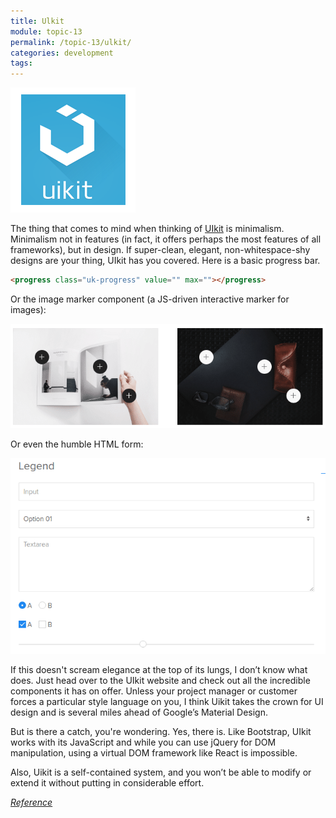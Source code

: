 ```yaml
---
title: Ulkit
module: topic-13
permalink: /topic-13/ulkit/
categories: development
tags:
---
```


<div class="divider-heading"></div>

<img src="../img/uikit_logo1.png">

The thing that comes to mind when thinking of <a href="https://getuikit.com/" target="_new">UIkit</a> is minimalism. Minimalism not in features (in fact, it offers perhaps the most features of all frameworks), but in design. If super-clean, elegant, non-whitespace-shy designs are your thing, UIkit has you covered.  Here is a basic progress bar.


```html
<progress class="uk-progress" value="" max=""></progress>
```



Or the image marker component (a JS-driven interactive marker for images):

<img src="../img/uikit-marker.webp">

Or even the humble HTML form:

<img src="../img/uikit-form.webp">

If this doesn't scream elegance at the top of its lungs, I don’t know what does. Just head over to the UIkit website and check out all the incredible components it has on offer. Unless your project manager or customer forces a particular style language on you, I think Uikit takes the crown for UI design and is several miles ahead of Google’s Material Design.

But is there a catch, you're wondering. Yes, there is. Like Bootstrap, UIkit works with its JavaScript and while you can use jQuery for DOM manipulation, using a virtual DOM framework like React is impossible.

Also, Uikit is a self-contained system, and you won’t be able to modify or extend it without putting in considerable effort.

<a href="https://geekflare.com/best-css-frameworks/" target="_new"><em>Reference</em></a>

<div class="divider-pg"></div>



